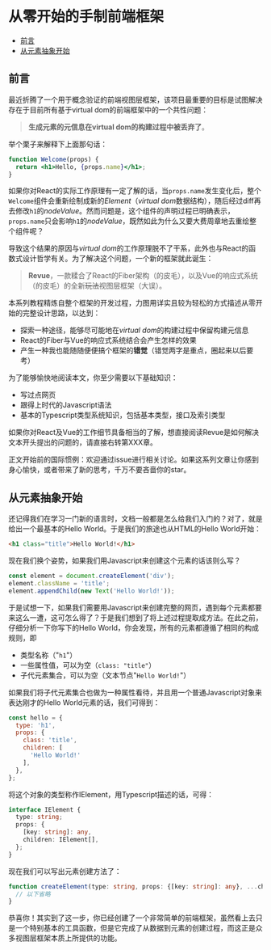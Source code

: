 # 从零开始的手制前端框架

- [前言](#%E5%89%8D%E8%A8%80)
- [从元素抽象开始](#%E4%BB%8E%E5%85%83%E7%B4%A0%E6%8A%BD%E8%B1%A1%E5%BC%80%E5%A7%8B)

## 前言

最近折腾了一个用于概念验证的前端视图层框架，该项目最重要的目标是试图解决存在于目前所有基于virtual dom的前端框架中的一个共性问题：

> **生成元素的元信息在virtual dom的构建过程中被丢弃了**。

举个栗子来解释下上面那句话：

```jsx
function Welcome(props) {
  return <h1>Hello, {props.name}</h1>;
}
```

如果你对React的实际工作原理有一定了解的话，当`props.name`发生变化后，整个`Welcome`组件会重新绘制成新的*Element*（*virtual dom*数据结构），随后经过diff再去修改`h1`的*nodeValue*。然而问题是，这个组件的声明过程已明确表示，`props.name`只会影响`h1`的*nodeValue*，既然如此为什么又要大费周章地去重绘整个组件呢？

导致这个结果的原因与*virtual dom*的工作原理脱不了干系，此外也与React的函数式设计哲学有关。为了解决这个问题，一个新的框架就此诞生：

> **Revue**，一款糅合了React的Fiber架构（的皮毛），以及Vue的响应式系统（的皮毛）的全新~~玩法~~视图层框架（大误）。

本系列教程精炼自整个框架的开发过程，力图用详实且较为轻松的方式描述从零开始的完整设计思路，以达到：

- 探索一种途径，能够尽可能地在*virtual dom*的构建过程中保留构建元信息
- React的Fiber与Vue的响应式系统结合会产生怎样的效果
- 产生一种我也能随随便便搞个框架的**错觉**（错觉两字是重点，圈起来以后要考）

为了能够愉快地阅读本文，你至少需要以下基础知识：

- 写过点网页
- 跟得上时代的Javascript语法
- 基本的Typescript类型系统知识，包括基本类型，接口及索引类型

<!-- TODO: 章节未匹配 -->
如果你对React及Vue的工作细节具备相当的了解，想直接阅读Revue是如何解决文本开头提出的问题的，请直接右转第XXX章。

正文开始前的国际惯例：欢迎通过issue进行相关讨论。如果这系列文章让你感到身心愉快，或者带来了新的思考，千万不要吝啬你的star。

## 从元素抽象开始

还记得我们在学习一门新的语言时，文档一般都是怎么给我们入门的？对了，就是给出一个最基本的Hello World。于是我们的旅途也从HTML的Hello World开始：

```html
<h1 class="title">Hello World!</h1>
```

现在我们换个姿势，如果我们用Javascript来创建这个元素的话该则么写？

```javascript
const element = document.createElement('div');
element.className = 'title';
element.appendChild(new Text('Hello World!'));
```

于是试想一下，如果我们需要用Javascript来创建完整的网页，遇到每个元素都要来这么一遭，这可怎么得了？于是我们想到了将上述过程提取成方法。在此之前，仔细分析一下你写下的Hello World，你会发现，所有的元素都遵循了相同的构成规则，即

- 类型名称（"`h1`"）
- 一些属性值，可以为空（`class: "title"`）
- 子代元素集合，可以为空（文本节点"`Hello World!`"）

如果我们将子代元素集合也做为一种属性看待，并且用一个普通Javascript对象来表达刚才的Hello World元素的话，我们可得到：

```javascript
const hello = {
  type: 'h1',
  props: {
    class: 'title',
    children: [
      'Hello World!'
    ],
  },
};
```

将这个对象的类型称作IElement，用Typescript描述的话，可得：

```typescript
interface IElement {
  type: string;
  props: {
    [key: string]: any,
    children: IElement[],
  };
}
```

<!-- TODO: 有待优化，内容跳得过快 -->
现在我们可以写出元素创建方法了：
```typescript
function createElement(type: string, props: {[key: string]: any}, ...children: IElement[]): HTMLElement {
  // 以下省略
}
```

恭喜你！其实到了这一步，你已经创建了一个非常简单的前端框架，虽然看上去只是一个特别基本的工具函数，但是它完成了从数据到元素的创建过程，而这正是众多视图层框架本质上所提供的功能。

